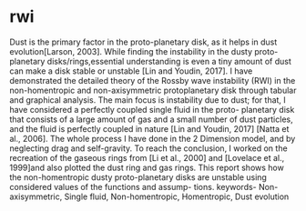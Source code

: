 # rwi
Dust is the primary factor in the proto-planetary disk, as it helps in
dust evolution[Larson, 2003]. While finding the instability in the dusty
proto-planetary disks/rings,essential understanding is even a tiny amount
of dust can make a disk stable or unstable [Lin and Youdin, 2017]. I have
demonstrated the detailed theory of the Rossby wave instability (RWI) in
the non-homentropic and non-axisymmetric protoplanetary disk through
tabular and graphical analysis. The main focus is instability due to dust;
for that, I have considered a perfectly coupled single fluid in the proto-
planetary disk that consists of a large amount of gas and a small number
of dust particles, and the fluid is perfectly coupled in nature [Lin and
Youdin, 2017] [Natta et al., 2006]. The whole process I have done in the
2 Dimension model, and by neglecting drag and self-gravity. To reach the
conclusion, I worked on the recreation of the gaseous rings from [Li et al.,
2000] and [Lovelace et al., 1999]and also plotted the dust ring and gas
rings. This report shows how the non-homentropic dusty proto-planetary
disks are unstable using considered values of the functions and assump-
tions.
keywords- Non-axisymmetric, Single fluid, Non-homentropic, Homentropic, Dust evolution
